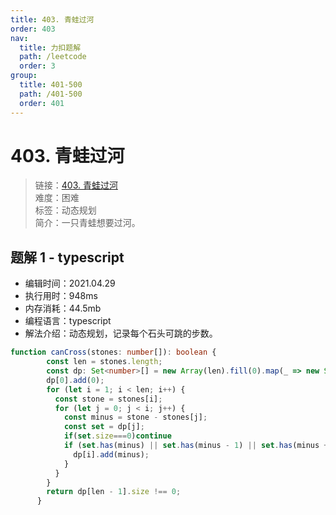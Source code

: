 ```yaml
---
title: 403. 青蛙过河
order: 403
nav:
  title: 力扣题解
  path: /leetcode
  order: 3
group:
  title: 401-500
  path: /401-500
  order: 401
---
```


# 403. 青蛙过河
    
> 链接：[403. 青蛙过河](https://leetcode-cn.com/problems/frog-jump/)  
> 难度：困难  
> 标签：动态规划  
> 简介：一只青蛙想要过河。
      
## 题解 1 - typescript
- 编辑时间：2021.04.29
- 执行用时：948ms
- 内存消耗：44.5mb
- 编程语言：typescript
- 解法介绍：动态规划，记录每个石头可跳的步数。
```typescript
function canCross(stones: number[]): boolean {
        const len = stones.length;
        const dp: Set<number>[] = new Array(len).fill(0).map(_ => new Set<number>());
        dp[0].add(0);
        for (let i = 1; i < len; i++) {
          const stone = stones[i];
          for (let j = 0; j < i; j++) {
            const minus = stone - stones[j];
            const set = dp[j];
            if(set.size===0)continue
            if (set.has(minus) || set.has(minus - 1) || set.has(minus + 1)) {
              dp[i].add(minus);
            }
          }
        }
        return dp[len - 1].size !== 0;
      }
```

      